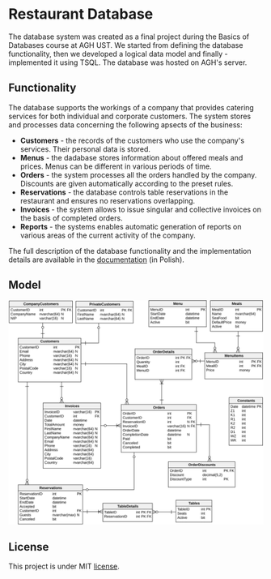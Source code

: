 # Restaurant Database
The database system was created as a final project during the Basics of Databases course at AGH UST. We started from defining the database functionality, then we developed a logical data model and finally - implemented it using TSQL. The database was hosted on AGH's server. 

## Functionality

The database supports the workings of a company that provides catering services for both individual and corporate customers. The system stores and processes data concerning the following apsects of the business:
* **Customers** - the records of the customers who use the company's services. Their personal data is stored.
* **Menus** - the dadabase stores information about offered meals and prices. Menus can be different in various periods of time.
* **Orders** - the system processes all the orders handled by the company. Discounts are given automatically according to the preset rules.
* **Reservations** - the database controls table reservations in the restaurant and ensures no reservations overlapping.
* **Invoices** - the system allows to issue singular and collective invoices on the basis of completed orders.
* **Reports** - the systems enables automatic generation of reports on various areas of the current activity of the company.

The full description of the database functionality and the implementation details are available in the [documentation](dokumentacja.pdf) (in Polish).

## Model
<img src="model.png" width="800">


## License
This project is under MIT [license](LICENSE).
